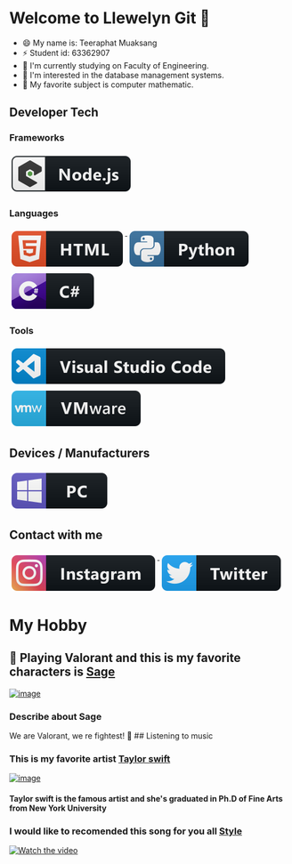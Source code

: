 # Welcome to Llewelyn Git :rocket:

- 😄 My name is: Teeraphat Muaksang
- ⚡ Student id: 63362907
- 🔭 I'm currently studying on Faculty of Engineering.
- :open_file_folder: I'm interested in the database management systems.
- :book: My favorite subject is computer mathematic.
## Developer Tech


### Frameworks 
<p align="left">
<a href="#">
<a href="#">
    <img src="svg/dev/frameworks/nodejs_larger.svg" alt="nodejs_larger" style="vertical-align:top; margin:6px 4px">
  </a> 

</p>

### Languages 
<p align="left">
<a href="#">
    <img src="svg/dev/languages/html.svg" alt="html" style="vertical-align:top; margin:6px 4px">
  </a> 

<a href="#">
    <img src="svg/dev/languages/python.svg" alt="python" style="vertical-align:top; margin:6px 4px">
  </a> 

<a href="#">
    <img src="svg/dev/languages/csharp.svg" alt="csharp" style="vertical-align:top; margin:6px 4px">
  </a> 

</P>

### Tools 
<p align="left">
<a href="#">
    <img src="svg/dev/tools/visualstudio_code.svg" alt="visualstudio_code" style="vertical-align:top; margin:6px 4px">
  </a>

 <a href="#">
    <img src="svg/dev/tools/vmware.svg" alt="vmware" style="vertical-align:top; margin:6px 4px">
  </a> 

</P>

## Devices / Manufacturers
<p align="left">
<a href="#">
    <img src="svg/devices/pc.svg" alt="pc" style="vertical-align:top; margin:6px 4px">
  </a>
</p>

## Contact with me
<p align="left">
<a href="#">
    <a href = "https://www.instagram.com/rf_trp8/" target = "blank"> <img src="svg/social/instagram.svg" alt="instagram" style="vertical-align:top; margin:6px 4px">
  </a> 

<a href="#">
    <a href = "https://twitter.com/Moonoi2000s" target = "blank"> <img src="svg/social/twitter.svg" alt="twitter" style="vertical-align:top; margin:6px 4px">
  </a>
  
# My Hobby
## :space_invader: Playing Valorant and this is my favorite characters is [Sage](https://valorant.fandom.com/wiki/Sage) 
[![image](https://cdnb.artstation.com/p/assets/images/images/029/918/815/medium/hsaung-hnin-sett-final-png-1.jpg?1599208027)](#)
### Describe about Sage
We are Valorant, we re fightest!
:musical_note: ## Listening to music
### This is my favorite artist [Taylor swift](https://www.taylorswift.com/)
[![image](https://www.pinkvilla.com/imageresize/taylor_swift_receives_degree.jpg?width=752&format=webp&t=pvorg)](#)
#### Taylor swift is the famous artist and she's graduated in Ph.D of Fine Arts from New York University
### I would like to recomended this song for you all [Style](https://www.youtube.com/watch?v=-CmadmM5cOk)
[![Watch the video](https://i.ytimg.com/vi/-CmadmM5cOk/maxresdefault.jpg)](https://youtu.be/-CmadmM5cOk)
